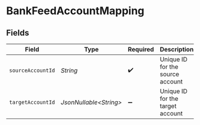 # BankFeedAccountMapping


## Fields

| Field                            | Type                             | Required                         | Description                      |
| -------------------------------- | -------------------------------- | -------------------------------- | -------------------------------- |
| `sourceAccountId`                | *String*                         | :heavy_check_mark:               | Unique ID for the source account |
| `targetAccountId`                | *JsonNullable\<String>*          | :heavy_minus_sign:               | Unique ID for the target account |